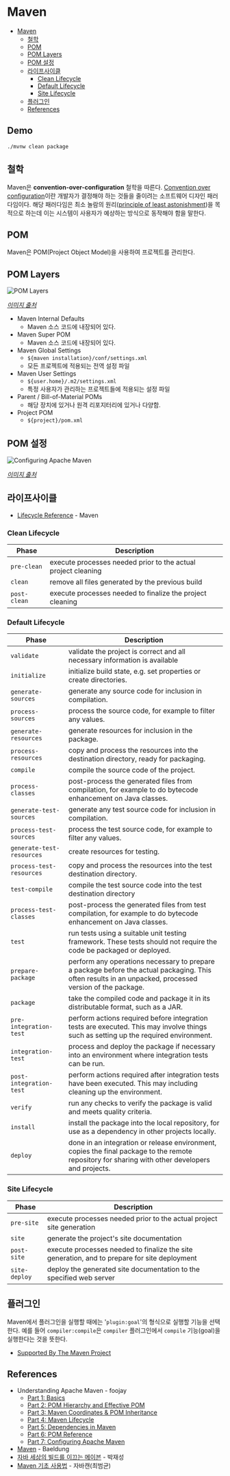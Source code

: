 # Maven

- [Maven](#maven)
  - [철학](#철학)
  - [POM](#pom)
  - [POM Layers](#pom-layers)
  - [POM 설정](#pom-설정)
  - [라이프사이클](#라이프사이클)
    - [Clean Lifecycle](#clean-lifecycle)
    - [Default Lifecycle](#default-lifecycle)
    - [Site Lifecycle](#site-lifecycle)
  - [플러그인](#플러그인)
  - [References](#references)

## Demo

```shell
./mvnw clean package
```

## 철학

Maven은 **convention-over-configuration** 철학을 따른다.
[Convention over configuration](https://en.wikipedia.org/wiki/Convention_over_configuration)이란
개발자가 결정해야 하는 것들을 줄이려는 소프트웨어 디자인 패러다임이다.
해당 패러다임은 최소 놀람의 원리([principle of least astonishment](https://en.wikipedia.org/wiki/Principle_of_least_astonishment))을
목적으로 하는데 이는 시스템이 사용자가 예상하는 방식으로 동작해야 함을 말한다.

## POM

Maven은 POM(Project Object Model)을 사용하여 프로젝트를 관리한다.

## POM Layers

![POM Layers](https://cgunturme.files.wordpress.com/2020/05/maveneffectivepom.png?w=1024)

*[이미지 출처](https://foojay.io/today/understanding-apache-maven-part-2-pom-hierarchy/)*

- Maven Internal Defaults
  - Maven 소스 코드에 내장되어 있다.
- Maven Super POM
  - Maven 소스 코드에 내장되어 있다.
- Maven Global Settings
  - `${maven installation}/conf/settings.xml`
  - 모든 프로젝트에 적용되는 전역 설정 파일
- Maven User Settings
  - `${user.home}/.m2/settings.xml`
  - 특정 사용자가 관리하는 프로젝트들에 적용되는 설정 파일
- Parent / Bill-of-Material POMs
  - 해당 장치에 있거나 원격 리포지터리에 있거나 다양함.
- Project POM
  - `${project}/pom.xml`

## POM 설정

![Configuring Apache Maven](https://cgunturme.files.wordpress.com/2020/06/mavenconfiguration.png?w=1024)

*[이미지 출처](https://foojay.io/today/understanding-apache-maven-part-7-configuring-apache-maven/)*

## 라이프사이클

- [Lifecycle Reference](https://maven.apache.org/guides/introduction/introduction-to-the-lifecycle.html#Lifecycle_Reference) - Maven

### Clean Lifecycle

| Phase        | Description                                                   |
| ------------ | ------------------------------------------------------------- |
| `pre-clean`  | execute processes needed prior to the actual project cleaning |
| `clean`      | remove all files generated by the previous build              |
| `post-clean` | execute processes needed to finalize the project cleaning     |

### Default Lifecycle

| Phase                     | Description                                                                                                                                             |
| ------------------------- | ------------------------------------------------------------------------------------------------------------------------------------------------------- |
| `validate`                | validate the project is correct and all necessary information is available                                                                              |
| `initialize`              | initialize build state, e.g. set properties or create directories.                                                                                      |
| `generate-sources`        | generate any source code for inclusion in compilation.                                                                                                  |
| `process-sources`         | process the source code, for example to filter any values.                                                                                              |
| `generate-resources`      | generate resources for inclusion in the package.                                                                                                        |
| `process-resources`       | copy and process the resources into the destination directory, ready for packaging.                                                                     |
| `compile`                 | compile the source code of the project.                                                                                                                 |
| `process-classes`         | post-process the generated files from compilation, for example to do bytecode enhancement on Java classes.                                              |
| `generate-test-sources`   | generate any test source code for inclusion in compilation.                                                                                             |
| `process-test-sources`    | process the test source code, for example to filter any values.                                                                                         |
| `generate-test-resources` | create resources for testing.                                                                                                                           |
| `process-test-resources`  | copy and process the resources into the test destination directory.                                                                                     |
| `test-compile`            | compile the test source code into the test destination directory                                                                                        |
| `process-test-classes`    | post-process the generated files from test compilation, for example to do bytecode enhancement on Java classes.                                         |
| `test`                    | run tests using a suitable unit testing framework. These tests should not require the code be packaged or deployed.                                     |
| `prepare-package`         | perform any operations necessary to prepare a package before the actual packaging. This often results in an unpacked, processed version of the package. |
| `package`                 | take the compiled code and package it in its distributable format, such as a JAR.                                                                       |
| `pre-integration-test`    | perform actions required before integration tests are executed. This may involve things such as setting up the required environment.                    |
| `integration-test`        | process and deploy the package if necessary into an environment where integration tests can be run.                                                     |
| `post-integration-test`   | perform actions required after integration tests have been executed. This may including cleaning up the environment.                                    |
| `verify`                  | run any checks to verify the package is valid and meets quality criteria.                                                                               |
| `install`                 | install the package into the local repository, for use as a dependency in other projects locally.                                                       |
| `deploy`                  | done in an integration or release environment, copies the final package to the remote repository for sharing with other developers and projects.        |

### Site Lifecycle

| Phase         | Description                                                                                  |
| ------------- | -------------------------------------------------------------------------------------------- |
| `pre-site`    | execute processes needed prior to the actual project site generation                         |
| `site`        | generate the project's site documentation                                                    |
| `post-site`   | execute processes needed to finalize the site generation, and to prepare for site deployment |
| `site-deploy` | deploy the generated site documentation to the specified web server                          |

## 플러그인

Maven에서 플러그인을 실행할 때에는 '`plugin:goal`'의 형식으로 실행할 기능을 선택한다.
예를 들어 `compiler:compile`은 `compiler` 플러그인에서 `compile` 기능(goal)을 실행한다는 것을 뜻한다.

- [Supported By The Maven Project](https://maven.apache.org/plugins/index.html)

## References

- Understanding Apache Maven - foojay
  - [Part 1: Basics](https://foojay.io/today/understanding-apache-maven-part-1-the-basics/)
  - [Part 2: POM Hierarchy and Effective POM](https://foojay.io/today/understanding-apache-maven-part-2-pom-hierarchy/)
  - [Part 3: Maven Coordinates & POM Inheritance](https://foojay.io/today/understanding-apache-maven-part-3-maven-coordinates-pom-inheritance/)
  - [Part 4: Maven Lifecycle](https://foojay.io/today/understanding-apache-maven-part-4-maven-lifecycle/)
  - [Part 5: Dependencies in Maven](https://foojay.io/today/understanding-apache-maven-part-5-dependencies-in-maven/)
  - [Part 6: POM Reference](https://foojay.io/today/understanding-apache-maven-part-6-pom-reference/)
  - [Part 7: Configuring Apache Maven](https://foojay.io/today/understanding-apache-maven-part-7-configuring-apache-maven/)
- [Maven](https://www.baeldung.com/maven) - Baeldung
- [자바 세상의 빌드를 이끄는 메이븐](https://www.aladin.co.kr/shop/wproduct.aspx?ISBN=9788979148138) - 박재성
- [Maven 기초 사용법](https://javacan.tistory.com/entry/MavenBasic) - 자바캔(최범균)
